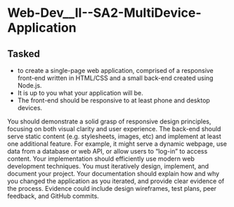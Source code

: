 # Web-Dev__II--SA2-MultiDevice-Application
## Tasked 
- to create a single-page web application, comprised of a responsive front-end written in HTML/CSS and a small back-end created using Node.js. 
- It is up to you what your application will be. 
- The front-end should be responsive to at least phone and desktop devices.


You should demonstrate a solid grasp of responsive design principles, focusing on both visual clarity and user experience. The back-end should serve static content (e.g. stylesheets, images, etc) and implement at least one additional feature. For example, it might serve a dynamic webpage, use data from a database or web API, or allow users to “log-in” to access content. Your implementation should efficiently use modern web development techniques. You must iteratively design, implement, and document your project. Your documentation should explain how and why you changed the application as you iterated, and provide clear evidence of the process. Evidence could include design wireframes, test plans, peer feedback, and GitHub commits. 
